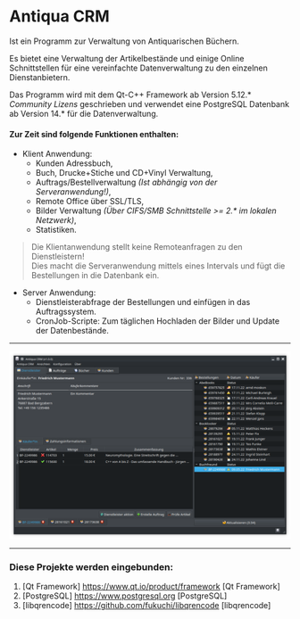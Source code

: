 # Antiqua CRM
Ist ein Programm zur Verwaltung von Antiquarischen Büchern.

Es bietet eine Verwaltung der Artikelbestände und einige Online Schnittstellen für eine vereinfachte Datenverwaltung zu den einzelnen Dienstanbietern.

Das Programm wird mit dem Qt-C++ Framework ab Version 5.12.\* *Community Lizens* geschrieben und verwendet eine PostgreSQL Datenbank ab Version 14.* für die Datenverwaltung.

#### Zur Zeit sind folgende Funktionen enthalten:
- Klient Anwendung:
  - Kunden Adressbuch,
  - Buch, Drucke+Stiche und CD+Vinyl Verwaltung,
  - Auftrags/Bestellverwaltung *(Ist abhängig von der Serveranwendung!)*,
  - Remote Office über SSL/TLS,
  - Bilder Verwaltung *(Über CIFS/SMB Schnittstelle >= 2.\* im lokalen Netzwerk)*,
  - Statistiken.

> Die Klientanwendung stellt keine Remoteanfragen zu den Dienstleistern!<br>Dies macht die Serveranwendung mittels eines Intervals und fügt die Bestellungen in die Datenbank ein.

- Server Anwendung:
  - Dienstleisterabfrage der Bestellungen und einfügen in das Auftragssystem.
  - CronJob-Scripte: Zum täglichen Hochladen der Bilder und Update der Datenbestände.

---

![Demo](preview.png)

---

### Diese Projekte werden eingebunden:
1. [Qt Framework] https://www.qt.io/product/framework [Qt Framework]
2. [PostgreSQL] https://www.postgresql.org [PostgreSQL]
3. [libqrencode] https://github.com/fukuchi/libqrencode [libqrencode]
